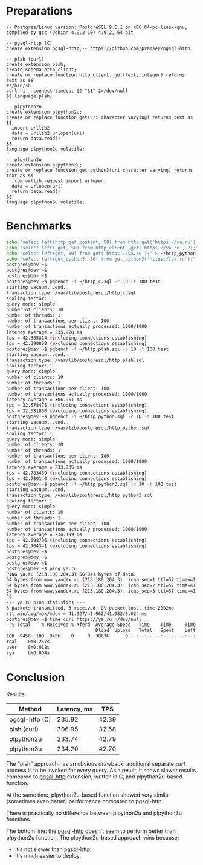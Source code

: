 Preparations
===

```
-- Postgres/Linux version: PostgreSQL 9.6.1 on x86_64-pc-linux-gnu, compiled by gcc (Debian 4.9.2-10) 4.9.2, 64-bit

-- pgsql-http (C)
create extension pgsql-http;-- https://github.com/pramsey/pgsql-http

-- plsh (curl)
create extension plsh;
create schema http_client;
create or replace function http_client._get(text, integer) returns text as $$
#!/bin/sh
curl -i --connect-timeout $2 "$1" 2>/dev/null
$$ language plsh;

-- plpython2u
create extension plpython2u;
create or replace function get(uri character varying) returns text as $$
  import urllib2
  data = urllib2.urlopen(uri)
  return data.read()
$$
language plpython2u volatile;

-- plpython3u
create extension plpython3u;
create or replace function get_python3(uri character varying) returns text as $$
  from urllib.request import urlopen
  data = urlopen(uri)
  return data.read()
$$
language plpython3u volatile;
```

Benchmarks
===
```sh
echo "select left(http_get.content, 50) from http_get('https://ya.ru');" > ~/http_c.sql
echo "select left(_get, 50) from http_client._get('https://ya.ru', 2);" > ~/http_plsh.sql
echo "select left(get, 50) from get('https://ya.ru');" > ~/http_python.sql
echo "select left(get_python3, 50) from get_python3('https://ya.ru');" > ~/http_python3.sql
postgres@dev:~$
postgres@dev:~$
postgres@dev:~$
postgres@dev:~$ pgbench -f ~/http_c.sql -c 10 -t 100 test
starting vacuum...end.
transaction type: /var/lib/postgresql/http_c.sql
scaling factor: 1
query mode: simple
number of clients: 10
number of threads: 1
number of transactions per client: 100
number of transactions actually processed: 1000/1000
latency average = 235.928 ms
tps = 42.385814 (including connections establishing)
tps = 42.390860 (excluding connections establishing)
postgres@dev:~$ pgbench -f ~/http_plsh.sql -c 10 -t 100 test
starting vacuum...end.
transaction type: /var/lib/postgresql/http_plsh.sql
scaling factor: 1
query mode: simple
number of clients: 10
number of threads: 1
number of transactions per client: 100
number of transactions actually processed: 1000/1000
latency average = 306.951 ms
tps = 32.578475 (including connections establishing)
tps = 32.581800 (excluding connections establishing)
postgres@dev:~$ pgbench -f ~/http_python.sql -c 10 -t 100 test
starting vacuum...end.
transaction type: /var/lib/postgresql/http_python.sql
scaling factor: 1
query mode: simple
number of clients: 10
number of threads: 1
number of transactions per client: 100
number of transactions actually processed: 1000/1000
latency average = 233.735 ms
tps = 42.783469 (including connections establishing)
tps = 42.789140 (excluding connections establishing)
postgres@dev:~$ pgbench -f ~/http_python3.sql -c 10 -t 100 test
starting vacuum...end.
transaction type: /var/lib/postgresql/http_python3.sql
scaling factor: 1
query mode: simple
number of clients: 10
number of threads: 1
number of transactions per client: 100
number of transactions actually processed: 1000/1000
latency average = 234.199 ms
tps = 42.698796 (including connections establishing)
tps = 42.704341 (excluding connections establishing)
postgres@dev:~$
postgres@dev:~$
postgres@dev:~$
postgres@dev:~$ ping ya.ru
PING ya.ru (213.180.204.3) 56(84) bytes of data.
64 bytes from www.yandex.ru (213.180.204.3): icmp_seq=1 ttl=57 time=41.9 ms
64 bytes from www.yandex.ru (213.180.204.3): icmp_seq=2 ttl=57 time=41.9 ms
64 bytes from www.yandex.ru (213.180.204.3): icmp_seq=3 ttl=57 time=41.9 ms
^C
--- ya.ru ping statistics ---
3 packets transmitted, 3 received, 0% packet loss, time 2002ms
rtt min/avg/max/mdev = 41.927/41.962/41.982/0.024 ms
postgres@dev:~$ time curl https://ya.ru >/dev/null
  % Total    % Received % Xferd  Average Speed   Time    Time     Time  Current
                                 Dload  Upload   Total   Spent    Left  Speed
100  9456  100  9456    0     0  38676      0 --:--:-- --:--:-- --:--:-- 38913
real    0m0.257s
user    0m0.012s
sys     0m0.004s
```

Conclusion
===
Results:

Method | Latency, ms | TPS
------------ | ------------- | -------------
pgsql-http (C) | 235.92 | 42.39
plsh (curl) | 306.95 | 32.58
plpython2u | 233.74 | 42.79
plpython3u | 234.20 | 42.70

The "plsh" approach has an obvious drawback: additional separate `curl` process is to be invoked for every query. 
As a result, it shows slower results compared to [pgsql-http](https://github.com/pramsey/pgsql-http) 
extension, written in C, and plpython2u-based function.

At the same time, plpython2u-based function showed very similar (sometimes even better) performance compared to pgsql-http.

There is practically no difference between plpython2u and plpython3u functions.

The bottom line: the [pgsql-http](https://github.com/pramsey/pgsql-http) doesn't seem to perform better than plpython2u function. The plpython2u-based approach wins because:
 - it's not slower than pgsql-http 
 - it's much easier to deploy.
